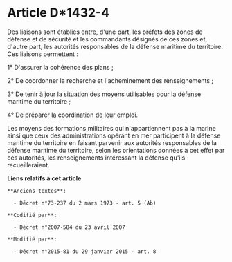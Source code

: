 # Article D*1432-4

Des liaisons sont établies entre, d'une part, les préfets des zones de défense et de sécurité et les commandants désignés de
ces zones et, d'autre part, les autorités responsables de la défense maritime du territoire. Ces liaisons permettent :

1° D'assurer la cohérence des plans ;

2° De coordonner la recherche et l'acheminement des renseignements ;

3° De tenir à jour la situation des moyens utilisables pour la défense maritime du territoire ;

4° De préparer la coordination de leur emploi.

Les moyens des formations militaires qui n'appartiennent pas à la marine ainsi que ceux des administrations opérant en mer
participent à la défense maritime du territoire en faisant parvenir aux autorités responsables de la défense maritime du
territoire, selon les orientations données à cet effet par ces autorités, les renseignements intéressant la défense qu'ils
recueilleraient.

**Liens relatifs à cet article**

	**Anciens textes**:

	  - Décret n°73-237 du 2 mars 1973 - art. 5 (Ab)

	**Codifié par**:

	  - Décret n°2007-584 du 23 avril 2007

	**Modifié par**:

	  - Décret n°2015-81 du 29 janvier 2015 - art. 8
